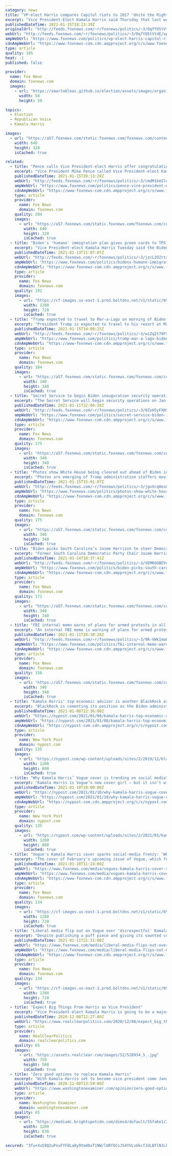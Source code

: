 ```yaml
---
category: news
title: "VP-elect Harris compares Capitol riots to 2017 'Unite the Right' rally"
excerpt: "Vice President-Elect Kamala Harris said Thursday that last week's assault on the U.S. Capitol reminded her of the 2017 \"Unite the Right\" rally in Charlottesville, Va."
publishedDateTime: 2021-01-15T19:23:39Z
originalUrl: "http://feeds.foxnews.com/~r/foxnews/politics/~3/OqfYO5tVtdE/vp-elect-harris-capitol-riots-charlottesville-unite-the-right"
webUrl: "http://feeds.foxnews.com/~r/foxnews/politics/~3/OqfYO5tVtdE/vp-elect-harris-capitol-riots-charlottesville-unite-the-right"
ampWebUrl: "https://www.foxnews.com/politics/vp-elect-harris-capitol-riots-charlottesville-unite-the-right.amp"
cdnAmpWebUrl: "https://www-foxnews-com.cdn.ampproject.org/c/s/www.foxnews.com/politics/vp-elect-harris-capitol-riots-charlottesville-unite-the-right.amp"
type: article
quality: 185
heat: -1
published: false

provider:
  name: Fox News
  domain: foxnews.com
  images:
    - url: "https://smartableai.github.io/election/assets/images/organizations/foxnews.com-50x50.jpg"
      width: 50
      height: 50

topics:
  - Election
  - Republican Voice
  - Kamala Harris

images:
  - url: "https://a57.foxnews.com/static.foxnews.com/foxnews.com/content/uploads/2021/01/640/320/Confederate-Flag-GETTY.jpg?ve=1&tl=1"
    width: 640
    height: 320
    isCached: true

related:
  - title: "Pence calls Vice President-elect Harris offer congratulations ahead of inauguration"
    excerpt: "Vice President Mike Pence called Vice President-elect Kamala Harris on Thursday to discuss the transition of power to the new Biden administration, Fox News has confirmed. "
    publishedDateTime: 2021-01-15T20:13:28Z
    webUrl: "http://feeds.foxnews.com/~r/foxnews/politics/~3/cmdM1kmIlek/pence-vice-president-elect-harris-congratulations-inauguration"
    ampWebUrl: "https://www.foxnews.com/politics/pence-vice-president-elect-harris-congratulations-inauguration.amp"
    cdnAmpWebUrl: "https://www-foxnews-com.cdn.ampproject.org/c/s/www.foxnews.com/politics/pence-vice-president-elect-harris-congratulations-inauguration.amp"
    type: article
    provider:
      name: Fox News
      domain: foxnews.com
    quality: 204
    images:
      - url: "https://a57.foxnews.com/static.foxnews.com/foxnews.com/content/uploads/2021/01/640/320/pence-inaguration-washington-national-guard1.jpg?ve=1&tl=1"
        width: 640
        height: 320
        isCached: true
  - title: "Biden's 'humane' immigration plan gives green cards to TPS, DACA recipients, Harris says"
    excerpt: "Vice President-elect Kamala Harris Tuesday said the Biden administration will take a more \"humane\" approach to immigration when the president-elect takes office next week."
    publishedDateTime: 2021-01-13T11:07:07Z
    webUrl: "http://feeds.foxnews.com/~r/foxnews/politics/~3/jzcL2OZrtak/bidens-humane-immigration-plan-gives-green-cards-to-tps-daca-recipients-harris-says"
    ampWebUrl: "https://www.foxnews.com/politics/bidens-humane-immigration-plan-gives-green-cards-to-tps-daca-recipients-harris-says.amp"
    cdnAmpWebUrl: "https://www-foxnews-com.cdn.ampproject.org/c/s/www.foxnews.com/politics/bidens-humane-immigration-plan-gives-green-cards-to-tps-daca-recipients-harris-says.amp"
    type: article
    provider:
      name: Fox News
      domain: foxnews.com
    quality: 191
    images:
      - url: "https://cf-images.us-east-1.prod.boltdns.net/v1/static/694940094001/43d8096c-96b6-417b-9e70-d106d78ea892/bc25fb44-5fe3-47a2-9bd7-1ee6ed3cb202/1280x720/match/image.jpg"
        width: 1280
        height: 720
        isCached: true
  - title: "Trump expected to travel to Mar-a-Lago on morning of Biden's inauguration: sources"
    excerpt: "President Trump is expected to travel to his resort at Mar-a-Lago in Florida the morning of Jan. 20 – the day of President-elect Joe Biden’s inauguration – where he is expected to reside after his presidency, Fox News has learned."
    publishedDateTime: 2021-01-15T14:09:25Z
    webUrl: "http://feeds.foxnews.com/~r/foxnews/politics/~3/wiZq2t79FSQ/trump-mar-a-lago-biden-inauguration"
    ampWebUrl: "https://www.foxnews.com/politics/trump-mar-a-lago-biden-inauguration.amp"
    cdnAmpWebUrl: "https://www-foxnews-com.cdn.ampproject.org/c/s/www.foxnews.com/politics/trump-mar-a-lago-biden-inauguration.amp"
    type: article
    provider:
      name: Fox News
      domain: foxnews.com
    quality: 184
    images:
      - url: "https://a57.foxnews.com/static.foxnews.com/foxnews.com/content/uploads/2020/10/340/340/brooke-singman-headshot.jpg?ve=1&tl=1"
        width: 340
        height: 340
        isCached: true
  - title: "Secret Service to begin Biden inauguration security operations Jan. 13"
    excerpt: "The Secret Service will begin security operations on Jan. 13 for President-elect Joe Biden’s Inauguration— days earlier than originally planned in wake of last week’s Capitol riot."
    publishedDateTime: 2021-01-11T22:04:36Z
    webUrl: "http://feeds.foxnews.com/~r/foxnews/politics/~3/0ZxH5yFXHSY/secret-service-biden-inauguration-security-jan-13"
    ampWebUrl: "https://www.foxnews.com/politics/secret-service-biden-inauguration-security-jan-13.amp"
    cdnAmpWebUrl: "https://www-foxnews-com.cdn.ampproject.org/c/s/www.foxnews.com/politics/secret-service-biden-inauguration-security-jan-13.amp"
    type: article
    provider:
      name: Fox News
      domain: foxnews.com
    quality: 175
    images:
      - url: "https://a57.foxnews.com/static.foxnews.com/foxnews.com/content/uploads/2020/10/340/340/brooke-singman-headshot.jpg?ve=1&tl=1"
        width: 340
        height: 340
        isCached: true
  - title: "Photos show White House being cleared out ahead of Biden inauguration"
    excerpt: "Photos are emerging of Trump administration staffers moving items out of the White House complex -- including a bust of Abe Lincoln and a stuffed bird -- ahead of President-elect Joe Biden’s inauguration next week. "
    publishedDateTime: 2021-01-15T15:01:07Z
    webUrl: "http://feeds.foxnews.com/~r/foxnews/politics/~3/jgvXcqHeu8I/photos-show-white-house-being-cleared-out"
    ampWebUrl: "https://www.foxnews.com/politics/photos-show-white-house-being-cleared-out.amp"
    cdnAmpWebUrl: "https://www-foxnews-com.cdn.ampproject.org/c/s/www.foxnews.com/politics/photos-show-white-house-being-cleared-out.amp"
    type: article
    provider:
      name: Fox News
      domain: foxnews.com
    quality: 175
    images:
      - url: "https://a57.foxnews.com/static.foxnews.com/foxnews.com/content/uploads/2018/09/340/340/i-zxjs75c-xl.jpg?ve=1&tl=1"
        width: 340
        height: 340
        isCached: true
  - title: "Biden picks South Carolina’s Jaime Harrison to steer Democratic Party: sources"
    excerpt: "Former South Carolina Democratic Party Chair Jaime Harrison has been tapped by President-elect Joe Biden to serve as the next chair of the Democratic National Committee (DNC), two party sources confirm to Fox News."
    publishedDateTime: 2021-01-14T18:37:41Z
    webUrl: "http://feeds.foxnews.com/~r/foxnews/politics/~3/VEMRdGBOYng/biden-picks-south-carolinas-harrison-to-steer-democratic-party"
    ampWebUrl: "https://www.foxnews.com/politics/biden-picks-south-carolinas-harrison-to-steer-democratic-party.amp"
    cdnAmpWebUrl: "https://www-foxnews-com.cdn.ampproject.org/c/s/www.foxnews.com/politics/biden-picks-south-carolinas-harrison-to-steer-democratic-party.amp"
    type: article
    provider:
      name: Fox News
      domain: foxnews.com
    quality: 171
    images:
      - url: "https://a57.foxnews.com/static.foxnews.com/foxnews.com/content/uploads/2019/03/340/340/PaulSteinhauser.jpg?ve=1&tl=1"
        width: 340
        height: 340
        isCached: true
  - title: "FBI internal memo warns of plans for armed protests in all 50 state capitals ahead of Biden inauguration"
    excerpt: "An internal FBI memo is warning of plans for armed protests in all 50 state capital cities ahead of President-elect Joe Biden’s Inauguration, Fox News has learned."
    publishedDateTime: 2021-01-11T20:30:28Z
    webUrl: "http://feeds.foxnews.com/~r/foxnews/politics/~3/9R-VWkImoHA/fbi-internal-memo-warns-of-plans-for-armed-protests-in-all-50-state-capitals-ahead-of-biden-inauguration"
    ampWebUrl: "https://www.foxnews.com/politics/fbi-internal-memo-warns-of-plans-for-armed-protests-in-all-50-state-capitals-ahead-of-biden-inauguration.amp"
    cdnAmpWebUrl: "https://www-foxnews-com.cdn.ampproject.org/c/s/www.foxnews.com/politics/fbi-internal-memo-warns-of-plans-for-armed-protests-in-all-50-state-capitals-ahead-of-biden-inauguration.amp"
    type: article
    provider:
      name: Fox News
      domain: foxnews.com
    quality: 158
    images:
      - url: "https://a57.foxnews.com/static.foxnews.com/foxnews.com/content/uploads/2020/10/340/340/brooke-singman-headshot.jpg?ve=1&tl=1"
        width: 340
        height: 340
        isCached: true
  - title: "Kamala Harris’ top economic advisor is another BlackRock exec"
    excerpt: "BlackRock is cementing its position as the Biden administration’s go-to Wall Street firm. Vice-President-elect Kamala Harris on Friday said she’s selected BlackRock’s Global Chief Investment"
    publishedDateTime: 2021-01-08T22:36:00Z
    webUrl: "https://nypost.com/2021/01/08/kamala-harris-top-economic-advisor-is-another-blackrock-exec/"
    ampWebUrl: "https://nypost.com/2021/01/08/kamala-harris-top-economic-advisor-is-another-blackrock-exec/amp/"
    cdnAmpWebUrl: "https://nypost-com.cdn.ampproject.org/c/s/nypost.com/2021/01/08/kamala-harris-top-economic-advisor-is-another-blackrock-exec/amp/"
    type: article
    provider:
      name: New York Post
      domain: nypost.com
    quality: 135
    images:
      - url: "https://nypost.com/wp-content/uploads/sites/2/2019/12/blackrock-1.jpg?quality=90&strip=all&w=1200"
        width: 1200
        height: 800
        isCached: true
  - title: "Why Kamala Harris’ Vogue cover is trending on social media"
    excerpt: "Kamala Harris is Vogue’s new cover girl — but it isn’t winning her any votes. The vice president-elect appears on the February front of the fashion bible in a set of her own duds"
    publishedDateTime: 2021-01-10T18:09:00Z
    webUrl: "https://nypost.com/2021/01/10/why-kamala-harris-vogue-cover-is-trending-on-social-media/"
    ampWebUrl: "https://nypost.com/2021/01/10/why-kamala-harris-vogue-cover-is-trending-on-social-media/amp/"
    cdnAmpWebUrl: "https://nypost-com.cdn.ampproject.org/c/s/nypost.com/2021/01/10/why-kamala-harris-vogue-cover-is-trending-on-social-media/amp/"
    type: article
    provider:
      name: New York Post
      domain: nypost.com
    quality: 135
    images:
      - url: "https://nypost.com/wp-content/uploads/sites/2/2021/01/kamala-harris-vogue.jpg?quality=90&strip=all&w=1200"
        width: 1200
        height: 800
        isCached: true
  - title: "Vogue's Kamala Harris cover sparks social-media frenzy: 'What a mess up'"
    excerpt: "The cover of February's upcoming issue of Vogue, which features Vice-President-elect Kamala Harris, has been widely criticized on social media."
    publishedDateTime: 2021-01-10T11:24:00Z
    webUrl: "https://www.foxnews.com/media/vogues-kamala-harris-cover-sparks-social-media-frenzy-what-a-mess-up"
    ampWebUrl: "https://www.foxnews.com/media/vogues-kamala-harris-cover-sparks-social-media-frenzy-what-a-mess-up.amp"
    cdnAmpWebUrl: "https://www-foxnews-com.cdn.ampproject.org/c/s/www.foxnews.com/media/vogues-kamala-harris-cover-sparks-social-media-frenzy-what-a-mess-up.amp"
    type: article
    provider:
      name: Fox News
      domain: foxnews.com
    quality: 134
    images:
      - url: "https://cf-images.us-east-1.prod.boltdns.net/v1/static/694940094001/e2265dc7-c2de-4b08-9cea-86b4ebe64632/db6daa92-b888-49ae-a844-b925a3f30557/1280x720/match/image.jpg"
        width: 1280
        height: 720
        isCached: true
  - title: "Liberal media flip out on Vogue over 'disrespectful' Kamala Harris cover"
    excerpt: "Despite publishing a puff piece and giving its vaunted cover to Vice President-elect Kamala Harris, Vogue is receiving backlash from liberal media outlets for using too casual a picture of the senator from California."
    publishedDateTime: 2021-01-11T21:31:00Z
    webUrl: "https://www.foxnews.com/media/liberal-media-flips-out-over-kamala-harris-cover-vogue"
    ampWebUrl: "https://www.foxnews.com/media/liberal-media-flips-out-over-kamala-harris-cover-vogue.amp"
    cdnAmpWebUrl: "https://www-foxnews-com.cdn.ampproject.org/c/s/www.foxnews.com/media/liberal-media-flips-out-over-kamala-harris-cover-vogue.amp"
    type: article
    provider:
      name: Fox News
      domain: foxnews.com
    quality: 134
    images:
      - url: "https://cf-images.us-east-1.prod.boltdns.net/v1/static/694940094001/e2265dc7-c2de-4b08-9cea-86b4ebe64632/db6daa92-b888-49ae-a844-b925a3f30557/1280x720/match/image.jpg"
        width: 1280
        height: 720
        isCached: true
  - title: "Expect Big Things From Harris as Vice President"
    excerpt: "Vice President-elect Kamala Harris is going to be a major voice in the White House during the next four years, writes Julian Zelizer. As an experienced senator, Harris will be able to help Biden solid"
    publishedDateTime: 2020-12-08T12:27:00Z
    webUrl: "https://www.realclearpolitics.com/2020/12/08/expect_big_things_from_harris_as_vice_president_530775.html"
    type: article
    provider:
      name: RealClearPolitics
      domain: realclearpolitics.com
    quality: 65
    images:
      - url: "https://assets.realclear.com/images/52/528934_5_.jpg"
        width: 750
        height: 500
        isCached: true
  - title: "Zero good options to replace Kamala Harris"
    excerpt: "With Kamala Harris set to become vice president come January, Gov. Gavin Newsom must decide with whom to fill California's Senate vacancy — only the second in nearly three decades. In the bluest state in the union,"
    publishedDateTime: 2020-12-08T13:59:00Z
    webUrl: "https://www.washingtonexaminer.com/opinion/zero-good-options-to-replace-kamala-harris"
    type: article
    provider:
      name: Washington Examiner
      domain: washingtonexaminer.com
    quality: 65
    images:
      - url: "https://mediadc.brightspotcdn.com/dims4/default/55fa6e1/2147483647/strip/true/crop/2290x1202+0+0/resize/1200x630!/quality/90/?url=https%3A%2F%2Fmediadc.brightspotcdn.com%2F8d%2F2b%2F08b10149421da82926aba0c29760%2Fgavin-newsom-gop.jpg"
        width: 1200
        height: 630
        isCached: true

secured: "3fu+Xu59Q2uPoxFYF8La0y9tm48xT1NW/lURfOCsJS4YVLvUkcfJdLBYlNJLkxHjNZKXGBKhRvVu+szxZBsZUPJaFiTp/JwWIvbjDkiO9dtGBg39MStoKH7QkoUt47/LuQztbaFbeUXQ8VWq1ObYSbwWPIC15yDGTXg2T70y3B7ECP5jf7bLMDu3Fu/nw95d51ADuxIsCb8WGs7lsO0y5P/9r0r0EYPr5hR9o0arZwJOOs4c+CSD9kc7E9xSBp8mAlbikbtwBwIXgHRcHFNbgFKSuPb8rnedAci5Bq4FB8o7liQ69HxLQHwTV4dB6uBr+Zv5JWdT4U08J0WLP2A2yXQkrXtgltwc82VpBcAc1Qg=;EMQyr1UVR9Wq9hRdj0CNvw=="
---
```


